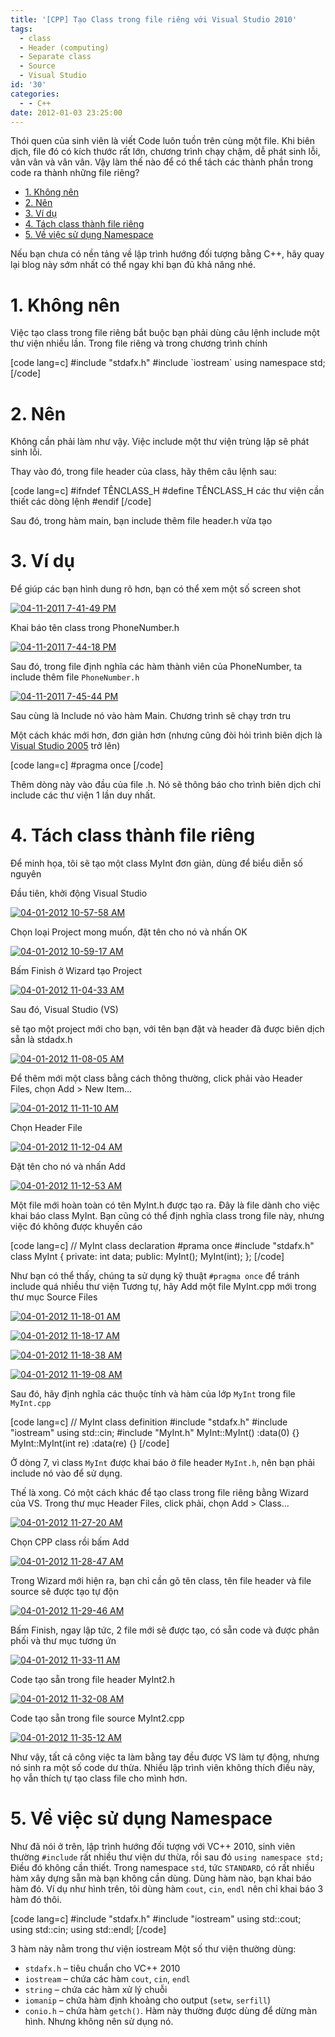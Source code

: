 ```yaml
---
title: '[CPP] Tạo Class trong file riêng với Visual Studio 2010'
tags:
  - class
  - Header (computing)
  - Separate class
  - Source
  - Visual Studio
id: '30'
categories:
  - - C++
date: 2012-01-03 23:25:00
---
```


Thói quen của sinh viên là viết Code luôn tuồn trên cùng một file. Khi biên dịch, file đó có kích thước rất lớn, chương trình chạy chậm, dễ phát sinh lỗi, vân vân và vân vân. Vậy làm thế nào để có thể tách các thành phần trong code ra thành những file riêng?
<!-- more -->
*   [1\. Không nên](#1-không-nên)
*   [2\. Nên](#2-nên)
*   [3\. Ví dụ](#3-ví-dụ)
*   [4\. Tách class thành file riêng](#4-tách-class-thành-file-riêng)
*   [5\. Về việc sử dụng Namespace](#5-về-việc-sử-dụng-namespace)

Nếu bạn chưa có nền tảng về lập trình hướng đối tượng bằng C++, hãy quay lại blog này sớm nhất có thể ngay khi bạn đủ khả năng nhé.

# 1\. Không nên

Việc tạo class trong file riêng bắt buộc bạn phải dùng câu lệnh include một thư viện nhiều lần. Trong file riêng và trong chương trình chính

\[code lang=c\] #include "stdafx.h" #include \`iostream\` using namespace std; \[/code\]

# 2\. Nên

Không cần phải làm như vậy. Việc include một thư viện trùng lặp sẽ phát sinh lỗi.

Thay vào đó, trong file header của class, hãy thêm câu lệnh sau:

\[code lang=c\] #ifndef TÊNCLASS\_H #define TÊNCLASS\_H các thư viện cần thiết các dòng lệnh #endif \[/code\]

Sau đó, trong hàm main, bạn include thêm file header.h vừa tạo

# 3\. Ví dụ

Để giúp các bạn hình dung rõ hơn, bạn có thể xem một số screen shot

[![04-11-2011 7-41-49 PM](http://cuoilennaocacban2.files.wordpress.com/2011/11/0411201174149pm_thumb.png "04-11-2011 7-41-49 PM")](http://cuoilennaocacban2.files.wordpress.com/2011/11/0411201174149pm.png)

Khai báo tên class trong PhoneNumber.h

[![04-11-2011 7-44-18 PM](http://cuoilennaocacban2.files.wordpress.com/2011/11/0411201174418pm_thumb.png "04-11-2011 7-44-18 PM")](http://cuoilennaocacban2.files.wordpress.com/2011/11/0411201174418pm.png)

Sau đó, trong file định nghĩa các hàm thành viên của PhoneNumber, ta include thêm file `PhoneNumber.h`

[![04-11-2011 7-45-44 PM](http://cuoilennaocacban2.files.wordpress.com/2011/11/0411201174544pm_thumb.png "04-11-2011 7-45-44 PM")](http://cuoilennaocacban2.files.wordpress.com/2011/11/0411201174544pm.png)

Sau cùng là Include nó vào hàm Main. Chương trình sẽ chạy trơn tru

Một cách khác mới hơn, đơn giản hơn (nhưng cũng đòi hỏi trình biên dịch là [Visual Studio 2005](http://www.microsoft.com/visualstudio "Microsoft Visual Studio") trở lên)

\[code lang=c\] #pragma once \[/code\]

Thêm dòng này vào đầu của file .h. Nó sẽ thông báo cho trình biên dịch chỉ include các thư viện 1 lần duy nhất.

# 4\. Tách class thành file riêng

Để minh họa, tôi sẽ tạo một class MyInt đơn giản, dùng để biểu diễn số nguyên

Đầu tiên, khởi động Visual Studio

[![04-01-2012 10-57-58 AM](http://cuoilennaocacban2.files.wordpress.com/2012/01/04012012105758am_thumb.png "04-01-2012 10-57-58 AM")](http://cuoilennaocacban2.files.wordpress.com/2012/01/04012012105758am.png)

Chọn loại Project mong muốn, đặt tên cho nó và nhấn OK

[![04-01-2012 10-59-17 AM](http://cuoilennaocacban2.files.wordpress.com/2012/01/04012012105917am_thumb.png "04-01-2012 10-59-17 AM")](http://cuoilennaocacban2.files.wordpress.com/2012/01/04012012105917am.png)

Bấm Finish ở Wizard tạo Project

[![04-01-2012 11-04-33 AM](http://cuoilennaocacban2.files.wordpress.com/2012/01/04012012110433am_thumb.png "04-01-2012 11-04-33 AM")](http://cuoilennaocacban2.files.wordpress.com/2012/01/04012012110433am.png)

Sau đó, Visual Studio (VS)

sẽ tạo một project mới cho bạn, với tên bạn đặt và header đã được biên dịch sẵn là stdadx.h

[![04-01-2012 11-08-05 AM](http://cuoilennaocacban2.files.wordpress.com/2012/01/04012012110805am_thumb.png "04-01-2012 11-08-05 AM")](http://cuoilennaocacban2.files.wordpress.com/2012/01/04012012110805am.png)

Để thêm mới một class bằng cách thông thường, click phải vào Header Files, chọn Add > New Item…

[![04-01-2012 11-11-10 AM](http://cuoilennaocacban2.files.wordpress.com/2012/01/04012012111110am_thumb.png "04-01-2012 11-11-10 AM")](http://cuoilennaocacban2.files.wordpress.com/2012/01/04012012111110am.png)

Chọn Header File

[![04-01-2012 11-12-04 AM](http://cuoilennaocacban2.files.wordpress.com/2012/01/04012012111204am_thumb.png "04-01-2012 11-12-04 AM")](http://cuoilennaocacban2.files.wordpress.com/2012/01/04012012111204am.png)

Đặt tên cho nó và nhấn Add

[![04-01-2012 11-12-53 AM](http://cuoilennaocacban2.files.wordpress.com/2012/01/04012012111253am_thumb.png "04-01-2012 11-12-53 AM")](http://cuoilennaocacban2.files.wordpress.com/2012/01/04012012111253am.png)

Một file mới hoàn toàn có tên MyInt.h được tạo ra. Đây là file dành cho việc khai báo class MyInt. Bạn cũng có thể định nghĩa class trong file này, nhưng việc đó không được khuyến cáo

\[code lang=c\] // MyInt class declaration #prama once #include "stdafx.h" class MyInt { private: int data; public: MyInt(); MyInt(int); }; \[/code\]

Như bạn có thể thấy, chúng ta sử dụng kỹ thuật `#pragma once` để tránh include quá nhiều thư viện Tương tự, hãy Add một file MyInt.cpp mới trong thư mục Source Files

[![04-01-2012 11-18-01 AM](http://cuoilennaocacban2.files.wordpress.com/2012/01/04012012111801am_thumb.png "04-01-2012 11-18-01 AM")](http://cuoilennaocacban2.files.wordpress.com/2012/01/04012012111801am.png)

[![04-01-2012 11-18-17 AM](http://cuoilennaocacban2.files.wordpress.com/2012/01/04012012111817am_thumb.png "04-01-2012 11-18-17 AM")](http://cuoilennaocacban2.files.wordpress.com/2012/01/04012012111817am.png)

[![04-01-2012 11-18-38 AM](http://cuoilennaocacban2.files.wordpress.com/2012/01/04012012111838am_thumb.png "04-01-2012 11-18-38 AM")](http://cuoilennaocacban2.files.wordpress.com/2012/01/04012012111838am.png)

[![04-01-2012 11-19-08 AM](http://cuoilennaocacban2.files.wordpress.com/2012/01/04012012111908am_thumb.png "04-01-2012 11-19-08 AM")](http://cuoilennaocacban2.files.wordpress.com/2012/01/04012012111908am.png)

Sau đó, hãy định nghĩa các thuộc tính và hàm của lớp `MyInt` trong file `MyInt.cpp`

\[code lang=c\] // MyInt class definition #include "stdafx.h" #include "iostream" using std::cin; #include "MyInt.h" MyInt::MyInt() :data(0) {} MyInt::MyInt(int re) :data(re) {} \[/code\]

Ở dòng 7, vì class `MyInt` được khai báo ở file header `MyInt.h`, nên bạn phải include nó vào để sử dụng.

Thế là xong. Có một cách khác để tạo class trong file riêng bằng Wizard của VS. Trong thư mục Header Files, click phải, chọn Add > Class…

[![04-01-2012 11-27-20 AM](http://cuoilennaocacban2.files.wordpress.com/2012/01/04012012112720am_thumb.png "04-01-2012 11-27-20 AM")](http://cuoilennaocacban2.files.wordpress.com/2012/01/04012012112720am.png)

Chọn CPP class rồi bấm Add

[![04-01-2012 11-28-47 AM](http://cuoilennaocacban2.files.wordpress.com/2012/01/04012012112847am_thumb.png "04-01-2012 11-28-47 AM")](http://cuoilennaocacban2.files.wordpress.com/2012/01/04012012112847am.png)

Trong Wizard mới hiện ra, bạn chỉ cần gõ tên class, tên file header và file source sẽ được tạo tự độn

[![04-01-2012 11-29-46 AM](http://cuoilennaocacban2.files.wordpress.com/2012/01/04012012112946am_thumb.png "04-01-2012 11-29-46 AM")](http://cuoilennaocacban2.files.wordpress.com/2012/01/04012012112946am.png)

Bấm Finish, ngay lập tức, 2 file mới sẽ được tạo, có sẵn code và được phân phối và thư mục tương ứn

[![04-01-2012 11-33-11 AM](http://cuoilennaocacban2.files.wordpress.com/2012/01/04012012113311am_thumb.png "04-01-2012 11-33-11 AM")](http://cuoilennaocacban2.files.wordpress.com/2012/01/04012012113311am.png)

Code tạo sẵn trong file header MyInt2.h

[![04-01-2012 11-32-08 AM](http://cuoilennaocacban2.files.wordpress.com/2012/01/04012012113208am_thumb.png "04-01-2012 11-32-08 AM")](http://cuoilennaocacban2.files.wordpress.com/2012/01/04012012113208am.png)

Code tạo sẵn trong file source MyInt2.cpp

[![04-01-2012 11-35-12 AM](http://cuoilennaocacban2.files.wordpress.com/2012/01/04012012113512am_thumb.png "04-01-2012 11-35-12 AM")](http://cuoilennaocacban2.files.wordpress.com/2012/01/04012012113512am.png)

Như vậy, tất cả công việc ta làm bằng tay đều được VS làm tự động, nhưng nó sinh ra một số code dư thừa. Nhiều lập trình viên không thích điều này, họ vẫn thích tự tạo class file cho mình hơn.

# 5\. Về việc sử dụng Namespace

Như đã nói ở trên, lập trình hướng đối tượng với VC++ 2010, sinh viên thường `#include` rất nhiều thư viện dư thừa, rồi sau đó `using namespace std;` Điều đó không cần thiết. Trong namespace `std`, tức `STANDARD`, có rất nhiều hàm xây dựng sẵn mà bạn không cần dùng. Dùng hàm nào, bạn khai báo hàm đó. Ví dụ như hình trên, tôi dùng hàm `cout`, `cin`, `endl` nên chỉ khai báo 3 hàm đó thôi.

\[code lang=c\] #include "stdafx.h" #include "iostream" using std::cout; using std::cin; using std::endl; \[/code\]

3 hàm này nằm trong thư viện iostream Một số thư viện thường dùng:

*   `stdafx.h` – tiêu chuẩn cho VC++ 2010
*   `iostream` – chứa các hàm `cout`, `cin`, `endl`
*   `string` – chứa các hàm xử lý chuỗi
*   `iomanip` – chứa hàm định khoảng cho output (`setw`, `serfill`)
*   `conio.h` – chứa hàm `getch()`. Hàm này thường được dùng để dừng màn hình. Nhưng không nên sử dụng nó.